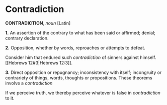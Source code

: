# Contradiction

**CONTRADICTION**, _noun_ \[Latin\]

**1.** An assertion of the contrary to what has been said or affirmed; denial; contrary declaration.

**2.** Opposition, whether by words, reproaches or attempts to defeat.

Consider him that endured such _contradiction_ of sinners against himself. [[Hebrews 12#3|Hebrews 12:3]].

**3.** Direct opposition or repugnancy; inconsistency with itself; incongruity or contrariety of things, words, thoughts or propositions. These theorems involve a _contradiction_

If we perceive truth, we thereby perceive whatever is false in _contradiction_ to it.